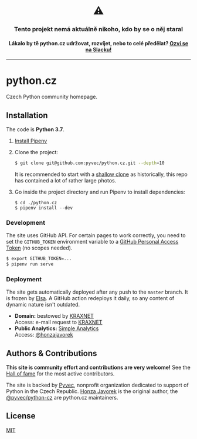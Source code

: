 <h1 align="center">⚠️</h1>
<h3 align="center">Tento projekt nemá aktuálně nikoho, kdo by se o něj staral</h3>
<h4 align="center">Lákalo by tě python.cz udržovat, rozvíjet, nebo to celé předělat? <a href="https://docs.pyvec.org/operations/support.html#sit-kontaktu">Ozvi se na Slacku!</a></h4>
<hr>

# python.cz

Czech Python community homepage.

## Installation

The code is **Python 3.7**.

1.  [Install Pipenv](https://pipenv.readthedocs.io/en/latest/install/#installing-pipenv)
1.  Clone the project:

    ```sh
    $ git clone git@github.com:pyvec/python.cz.git --depth=10
    ```

    It is recommended to start with a [shallow clone](https://git-scm.com/docs/git-clone#git-clone---depthltdepthgt) as historically, this repo has contained a lot of rather large photos.
1.  Go inside the project directory and run Pipenv to install dependencies:

    ```
    $ cd ./python.cz
    $ pipenv install --dev
    ```

### Development

The site uses GitHub API. For certain pages to work correctly, you need to set the `GITHUB_TOKEN` environment variable to a [GitHub Personal Access Token](https://github.com/settings/tokens) (no scopes needed).

```sh
$ export GITHUB_TOKEN=...
$ pipenv run serve
```

### Deployment

The site gets automatically deployed after any push to the `master` branch. It is frozen by [Elsa](https://github.com/pyvec/elsa). A GitHub action redeploys it daily, so any content of dynamic nature isn't outdated.

-   **Domain:** bestowed by [KRAXNET](http://www.kraxnet.cz/)<br>
    Access: e-mail request to [KRAXNET](http://www.kraxnet.cz/)
-   **Public Analytics:** [Simple Analytics](https://simpleanalytics.com/python.cz)<br>
    Access: [@honzajavorek](http://github.com/honzajavorek)

## Authors & Contributions

**This site is community effort and contributions are very welcome!** See the [Hall of fame](https://github.com/pyvec/python.cz/graphs/contributors) for the most active contributors.

The site is backed by [Pyvec](http://pyvec.org/), nonprofit organization dedicated to support of Python in the Czech Republic. [Honza Javorek](http://github.com/honzajavorek) is the original author, the [@pyvec/python-cz](https://github.com/orgs/pyvec/teams/python-cz) are python.cz maintainers.

## License

[MIT](LICENSE)

